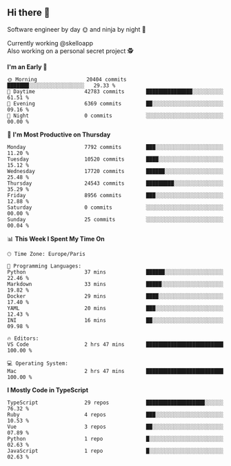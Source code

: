 ## Hi there 👋

Software engineer by day 🌞 and ninja by night 🌝

Currently working @skelloapp <br>
Also working on a personal secret project 🕵️

<!--START_SECTION:waka-->
**I'm an Early 🐤** 

```text
🌞 Morning                20404 commits       ███████░░░░░░░░░░░░░░░░░░   29.33 % 
🌆 Daytime                42783 commits       ███████████████░░░░░░░░░░   61.51 % 
🌃 Evening                6369 commits        ██░░░░░░░░░░░░░░░░░░░░░░░   09.16 % 
🌙 Night                  0 commits           ░░░░░░░░░░░░░░░░░░░░░░░░░   00.00 % 
```
📅 **I'm Most Productive on Thursday** 

```text
Monday                   7792 commits        ███░░░░░░░░░░░░░░░░░░░░░░   11.20 % 
Tuesday                  10520 commits       ████░░░░░░░░░░░░░░░░░░░░░   15.12 % 
Wednesday                17720 commits       ██████░░░░░░░░░░░░░░░░░░░   25.48 % 
Thursday                 24543 commits       █████████░░░░░░░░░░░░░░░░   35.29 % 
Friday                   8956 commits        ███░░░░░░░░░░░░░░░░░░░░░░   12.88 % 
Saturday                 0 commits           ░░░░░░░░░░░░░░░░░░░░░░░░░   00.00 % 
Sunday                   25 commits          ░░░░░░░░░░░░░░░░░░░░░░░░░   00.04 % 
```


📊 **This Week I Spent My Time On** 

```text
🕑︎ Time Zone: Europe/Paris

💬 Programming Languages: 
Python                   37 mins             ██████░░░░░░░░░░░░░░░░░░░   22.46 % 
Markdown                 33 mins             █████░░░░░░░░░░░░░░░░░░░░   19.82 % 
Docker                   29 mins             ████░░░░░░░░░░░░░░░░░░░░░   17.40 % 
YAML                     20 mins             ███░░░░░░░░░░░░░░░░░░░░░░   12.43 % 
INI                      16 mins             ██░░░░░░░░░░░░░░░░░░░░░░░   09.98 % 

🔥 Editors: 
VS Code                  2 hrs 47 mins       █████████████████████████   100.00 % 

💻 Operating System: 
Mac                      2 hrs 47 mins       █████████████████████████   100.00 % 
```

**I Mostly Code in TypeScript** 

```text
TypeScript               29 repos            ███████████████████░░░░░░   76.32 % 
Ruby                     4 repos             ███░░░░░░░░░░░░░░░░░░░░░░   10.53 % 
Vue                      3 repos             ██░░░░░░░░░░░░░░░░░░░░░░░   07.89 % 
Python                   1 repo              █░░░░░░░░░░░░░░░░░░░░░░░░   02.63 % 
JavaScript               1 repo              █░░░░░░░░░░░░░░░░░░░░░░░░   02.63 % 
```




<!--END_SECTION:waka-->

<!--
**antoinelncl/antoinelncl** is a ✨ _special_ ✨ repository because its `README.md` (this file) appears on your GitHub profile.

Here are some ideas to get you started:

- 🔭 I’m currently working on ...
- 🌱 I’m currently learning ...
- 👯 I’m looking to collaborate on ...
- 🤔 I’m looking for help with ...
- 💬 Ask me about ...
- 📫 How to reach me: ...
- 😄 Pronouns: ...
- ⚡ Fun fact: ...
-->
